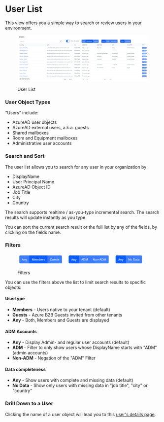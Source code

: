 # User List

This view offers you a simple way to search or review users in your environment.

<figure><img src="../../.gitbook/assets/image (11).png" alt=""><figcaption><p>User List</p></figcaption></figure>

### User Object Types

"Users" include:

* AzureAD user objects
* AzureAD external users, a.k.a. guests
* Shared mailboxes
* Room and Equipment mailboxes
* Administrative user accounts



### Search and Sort

The user list allows you to search for any user in your organization by

* DisplayName
* User Principal Name
* AzureAD Object ID
* Job Title
* City
* Country

The search supports realtime / as-you-type incremental search. The search results will update instantly as you type.

You can sort the current search result or the full list by any of the fields, by clicking on the fields name.

### Filters

<figure><img src="../../.gitbook/assets/image (10).png" alt=""><figcaption><p>Filters</p></figcaption></figure>

You can use the filters above the list to limit search results to specific objects:

#### **Usertype**

* **Members** - Users native to your tenant (default)
* **Guests** - Azure B2B Guests invited from other tenants&#x20;
* **Any** - Both, Members and Guests are displayed&#x20;

#### ADM Accounts

* **Any** - Display Admin- and regular user accounts (default)
* **ADM** - Filter to only show users whose DisplayName starts with "ADM" (admin accounts)
* **Non-ADM** - Negation of the "ADM" Filter

#### Data completeness

* **Any** - Show users with complete and missing data (default)
* **No Data** - Show only users with missing data in "job title", "city" or "country"

### Drill Down to a User

Clicking the name of a user object will lead you to this [user's details page](user-details.md).

